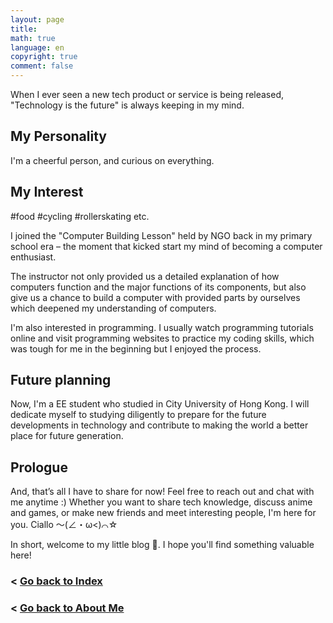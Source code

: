 ```yaml
---
layout: page
title: 
math: true
language: en
copyright: true
comment: false
---
```

When I ever seen a new tech product or service is being released, "Technology is the future" is always keeping in my mind.

## My Personality
I'm a cheerful person, and curious on everything.

## My Interest
#food #cycling #rollerskating etc.

I joined the "Computer Building Lesson" held by NGO back in my primary school era – the moment that kicked start my mind of becoming a computer enthusiast.

The instructor not only provided us a detailed explanation of how computers function and the major functions of its components, but also give us a chance to build a computer with provided parts by ourselves which deepened my understanding of computers.

I'm also interested in programming. I usually watch programming tutorials online and visit programming websites to practice my coding skills, which was tough for me in the beginning but I enjoyed the process.

## Future planning
Now, I'm a EE student who studied in City University of Hong Kong. I will dedicate myself to studying diligently to prepare for the future developments in technology and contribute to making the world a better place for future generation.

## Prologue
And, that’s all I have to share for now! Feel free to reach out and chat with me anytime :) Whether you want to share tech knowledge, discuss anime and games, or make new friends and meet interesting people, I'm here for you. Ciallo ～(∠・ω<)⌒☆

In short, welcome to my little blog 👋. I hope you'll find something valuable here!

### < [Go back to Index](https://lolicon.wtf/about/self_intro)
### < [Go back to About Me](https://lolicon.wtf/about)
